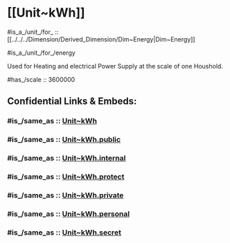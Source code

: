 
# [[Unit~kWh]] 

#is_a_/unit_/for_ :: [[../../../Dimension/Derived_Dimension/Dim~Energy|Dim~Energy]] 

#is_a_/unit_/for_/energy 

Used for Heating and electrical Power Supply at the scale of one Houshold. 

#has_/scale :: 3600000 


## Confidential Links & Embeds: 

### #is_/same_as :: [Unit~kWh](/_Standards/Unit/SI-Unit/derived_Unit/Unit~kWh.md) 

### #is_/same_as :: [Unit~kWh.public](/_public/Unit/SI-Unit/derived_Unit/Unit~kWh.public.md) 

### #is_/same_as :: [Unit~kWh.internal](/_internal/Unit/SI-Unit/derived_Unit/Unit~kWh.internal.md) 

### #is_/same_as :: [Unit~kWh.protect](/_protect/Unit/SI-Unit/derived_Unit/Unit~kWh.protect.md) 

### #is_/same_as :: [Unit~kWh.private](/_private/Unit/SI-Unit/derived_Unit/Unit~kWh.private.md) 

### #is_/same_as :: [Unit~kWh.personal](/_personal/Unit/SI-Unit/derived_Unit/Unit~kWh.personal.md) 

### #is_/same_as :: [Unit~kWh.secret](/_secret/Unit/SI-Unit/derived_Unit/Unit~kWh.secret.md)

